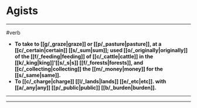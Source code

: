 # Agists
---
#verb
- **To take to [[g/_graze|graze]] or [[p/_pasture|pasture]], at a [[c/_certain|certain]] [[s/_sum|sum]]; used [[o/_originally|originally]] of the [[f/_feeding|feeding]] of [[c/_cattle|cattle]] in the [[k/_king|king]]'[[s/_s|s]] [[f/_forests|forests]], and [[c/_collecting|collecting]] the [[m/_money|money]] for the [[s/_same|same]].**
- **To [[c/_charge|charge]] [[l/_lands|lands]] [[e/_etc|etc]]. with [[a/_any|any]] [[p/_public|public]] [[b/_burden|burden]].**
---
---
